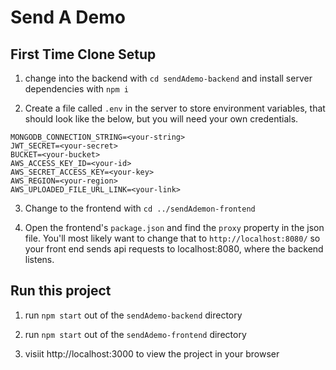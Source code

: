 # Send A Demo

## First Time Clone Setup

1. change into the backend with `cd sendAdemo-backend` and install server dependencies with `npm i`

2. Create a file called `.env` in the server to store environment variables, that should look like the below, but you will need your own credentials.

```
MONGODB_CONNECTION_STRING=<your-string>
JWT_SECRET=<your-secret>
BUCKET=<your-bucket>
AWS_ACCESS_KEY_ID=<your-id>
AWS_SECRET_ACCESS_KEY=<your-key>
AWS_REGION=<your-region>
AWS_UPLOADED_FILE_URL_LINK=<your-link>
```

3. Change to the frontend with `cd ../sendAdemon-frontend`

4. Open the frontend's `package.json` and find the `proxy` property in the json file. You'll most likely want to change that to `http://localhost:8080/` so your front end sends api requests to localhost:8080, where the backend listens.

## Run this project

1. run `npm start` out of the `sendAdemo-backend` directory

2. run `npm start` out of the `sendAdemo-frontend` directory

3. visiit http://localhost:3000 to view the project in your browser